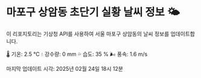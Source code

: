 
# 마포구 상암동 초단기 실황 날씨 정보 🌤️

이 리포지토리는 기상청 API를 사용하여 서울 마포구 상암동의 날씨 정보를 업데이트합니다. 

🌡️ 기온: 2.5 ℃
💧 강수량: 0 mm
💦 습도: 35 %
🌬️ 풍속: 1.6 m/s

마지막 업데이트 시각: 2025년 02월 24일 18시 12분    
